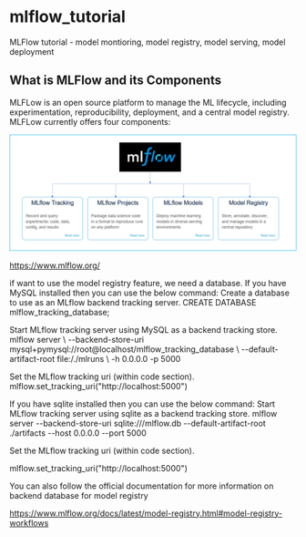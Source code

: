 # mlflow_tutorial
MLFlow tutorial - model montioring, model registry, model serving, model deployment


## What is MLFlow and its Components
<p>MLFLow is an open source platform to manage the ML lifecycle, including experimentation, reproducibility, deployment, and a central model registry. MLFLow currently offers four components:</p>



![Alt text](mlflow.png)


<a>https://www.mlflow.org/</a>



if want to use the model registry feature, we need a database.
If you have MySQL installed then you can use the below command:
Create a database to use as an MLflow backend tracking server.
CREATE DATABASE mlflow_tracking_database;

Start MLflow tracking server using MySQL as a backend tracking store.
mlflow server \ --backend-store-uri mysql+pymysql://root@localhost/mlflow_tracking_database \ --default-artifact-root file:/./mlruns \ -h 0.0.0.0 -p 5000

Set the MLflow tracking uri (within code section).
mlflow.set_tracking_uri("http://localhost:5000")

If you have sqlite installed then you can use the below command:
Start MLflow tracking server using sqlite as a backend tracking store.
mlflow server --backend-store-uri sqlite:///mlflow.db --default-artifact-root ./artifacts --host 0.0.0.0 --port 5000

Set the MLflow tracking uri (within code section).

mlflow.set_tracking_uri("http://localhost:5000")

You can also follow the official documentation for more information on backend database for model registry

https://www.mlflow.org/docs/latest/model-registry.html#model-registry-workflows
